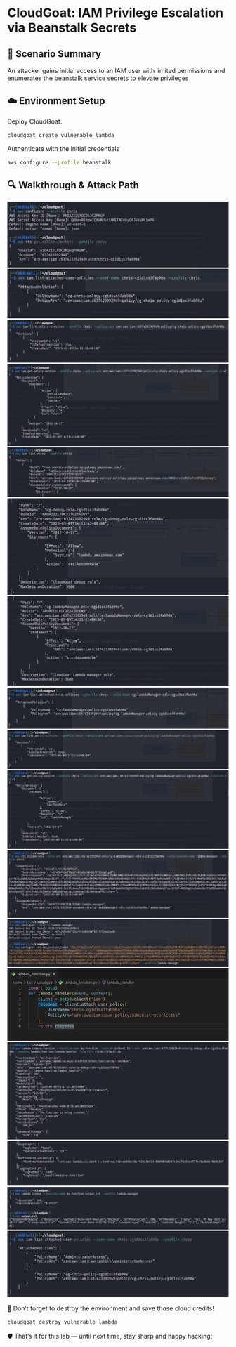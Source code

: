 # CloudGoat: IAM Privilege Escalation via Beanstalk Secrets

## 🧠 Scenario Summary

An attacker gains initial access to an IAM user with limited permissions and enumerates the beanstalk service secrets to elevate privileges

## ☁️ Environment Setup

Deploy CloudGoat:

```bash
cloudgoat create vulnerable_lambda
```

Authenticate with the initial credentials

```bash
aws configure --profile beanstalk
```

## 🔍 Walkthrough & Attack Path

![Descriptive Title](../../screenshots/lambda_privesc/2025-05-09%2015_17_19-CloudKali%20-%20VMware%20Workstation.png)
![Descriptive Title](../../screenshots/lambda_privesc/2025-05-09%2015_54_01-CloudKali%20-%20VMware%20Workstation.png)
![Descriptive Title](../../screenshots/lambda_privesc/2025-05-09%2015_54_10-CloudKali%20-%20VMware%20Workstation.png)
![Descriptive Title](../../screenshots/lambda_privesc/2025-05-09%2015_54_21-CloudKali%20-%20VMware%20Workstation.png)
![Descriptive Title](../../screenshots/lambda_privesc/2025-05-09%2015_54_36-CloudKali%20-%20VMware%20Workstation.png)
![Descriptive Title](../../screenshots/lambda_privesc/2025-05-09%2015_54_56-CloudKali%20-%20VMware%20Workstation.png)
![Descriptive Title](../../screenshots/lambda_privesc/2025-05-09%2015_55_10-CloudKali%20-%20VMware%20Workstation.png)
![Descriptive Title](../../screenshots/lambda_privesc/2025-05-09%2015_55_34-CloudKali%20-%20VMware%20Workstation.png)
![Descriptive Title](../../screenshots/lambda_privesc/2025-05-09%2015_55_43-CloudKali%20-%20VMware%20Workstation.png)
![Descriptive Title](../../screenshots/lambda_privesc/2025-05-09%2015_55_53-CloudKali%20-%20VMware%20Workstation.png)
![Descriptive Title](../../screenshots/lambda_privesc/2025-05-09%2015_56_05-CloudKali%20-%20VMware%20Workstation.png)
![Descriptive Title](../../screenshots/lambda_privesc/2025-05-09%2015_56_18-CloudKali%20-%20VMware%20Workstation.png)
![Descriptive Title](../../screenshots/lambda_privesc/2025-05-09%2015_56_50-CloudKali%20-%20VMware%20Workstation.png)
![Descriptive Title](../../screenshots/lambda_privesc/2025-05-09%2015_57_07-CloudKali%20-%20VMware%20Workstation.png)
![Descriptive Title](../../screenshots/lambda_privesc/2025-05-09%2015_57_26-CloudKali%20-%20VMware%20Workstation.png)
![Descriptive Title](../../screenshots/lambda_privesc/2025-05-09%2015_57_50-CloudKali%20-%20VMware%20Workstation.png)
![Descriptive Title](../../screenshots/lambda_privesc/2025-05-09%2015_58_00-CloudKali%20-%20VMware%20Workstation.png)

💸 Don’t forget to destroy the environment and save those cloud credits!

```bash
cloudgoat destroy vulnerable_lambda
```

🛡️ That’s it for this lab — until next time, stay sharp and happy hacking!
